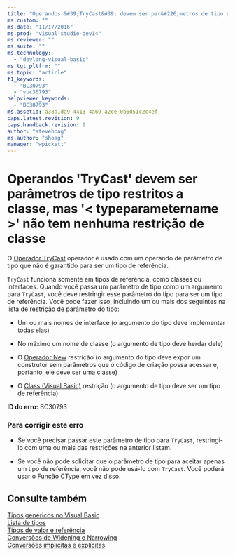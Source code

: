 ```yaml
---
title: "Operandos &#39;TryCast&#39; devem ser par&#226;metros de tipo restritos a classe, mas &#39;&lt; typeparametername &gt;&#39; n&#227;o tem nenhuma restri&#231;&#227;o de classe | Microsoft Docs"
ms.custom: ""
ms.date: "11/17/2016"
ms.prod: "visual-studio-dev14"
ms.reviewer: ""
ms.suite: ""
ms.technology: 
  - "devlang-visual-basic"
ms.tgt_pltfrm: ""
ms.topic: "article"
f1_keywords: 
  - "BC30793"
  - "vbc30793"
helpviewer_keywords: 
  - "BC30793"
ms.assetid: a38a1da9-4413-4a69-a2ce-0b6d51c2c4ef
caps.latest.revision: 9
caps.handback.revision: 9
author: "stevehoag"
ms.author: "shoag"
manager: "wpickett"
---
```

# Operandos &#39;TryCast&#39; devem ser par&#226;metros de tipo restritos a classe, mas &#39;&lt; typeparametername &gt;&#39; n&#227;o tem nenhuma restri&#231;&#227;o de classe
O [Operador TryCast](../../visual-basic/language-reference/operators/trycast-operator.md) operador é usado com um operando de parâmetro de tipo que não é garantido para ser um tipo de referência.  
  
 `TryCast` funciona somente em tipos de referência, como classes ou interfaces. Quando você passa um parâmetro de tipo como um argumento para `TryCast`, você deve restringir esse parâmetro do tipo para ser um tipo de referência. Você pode fazer isso, incluindo um ou mais dos seguintes na lista de restrição de parâmetro do tipo:  
  
-   Um ou mais nomes de interface \(o argumento do tipo deve implementar todas elas\)  
  
-   No máximo um nome de classe \(o argumento de tipo deve herdar dele\)  
  
-   O [Operador New](../../visual-basic/language-reference/operators/new-operator.md) restrição \(o argumento do tipo deve expor um construtor sem parâmetros que o código de criação possa acessar e, portanto, ele deve ser uma classe\)  
  
-   O [Class \(Visual Basic\)](http://msdn.microsoft.com/pt-br/0777c6e6-46bc-451b-ad70-57b49d4ef4f7) restrição \(o argumento de tipo deve ser um tipo de referência\)  
  
 **ID do erro:** BC30793  
  
### Para corrigir este erro  
  
-   Se você precisar passar este parâmetro de tipo para `TryCast`, restringi\-lo com uma ou mais das restrições na anterior listam.  
  
-   Se você não pode solicitar que o parâmetro de tipo para aceitar apenas um tipo de referência, você não pode usá\-lo com `TryCast`. Você poderá usar o [Função CType](../../visual-basic/language-reference/functions/ctype-function.md) em vez disso.  
  
## Consulte também  
 [Tipos genéricos no Visual Basic](../../visual-basic/programming-guide/language-features/data-types/generic-types.md)   
 [Lista de tipos](../../visual-basic/language-reference/statements/type-list.md)   
 [Tipos de valor e referência](../../visual-basic/programming-guide/language-features/data-types/value-types-and-reference-types.md)   
 [Conversões de Widening e Narrowing](../../visual-basic/programming-guide/language-features/data-types/widening-and-narrowing-conversions.md)   
 [Conversões implícitas e explícitas](../../visual-basic/programming-guide/language-features/data-types/implicit-and-explicit-conversions.md)